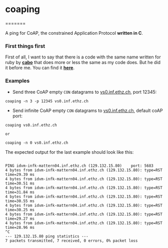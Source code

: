 # coaping
=======

A ping for CoAP, the constrained Application Protocol **written in C**.

### First things first
First of all, I want to say that there is a code with the same name written for ruby by [**cabo**](https://github.com/cabo) that does more or less the same as my code does. But he did it before me. You can find it [**here**](https://github.com/cabo/coaping).

### Examples

- Send three CoAP empty `CON` datagrams to [vs0.inf.ethz.ch](http://vs0.inf.ethz.ch), port 12345:
```
coaping -n 3 -p 12345 vs0.inf.ethz.ch
```
- Send infinite CoAP empty `CON` datagrams to [vs0.inf.ethz.ch](http://vs0.inf.ethz.ch), default coAP port:
```
coaping vs0.inf.ethz.ch

or

coaping -n 0 vs0.inf.ethz.ch
```

The expected output for the last example should look like this:

```

PING idvm-infk-mattern04.inf.ethz.ch (129.132.15.80)	port: 5683 
4 bytes from idvm-infk-mattern04.inf.ethz.ch (129.132.15.80): type=RST time=29.39 ms 
4 bytes from idvm-infk-mattern04.inf.ethz.ch (129.132.15.80): type=RST time=30.51 ms 
4 bytes from idvm-infk-mattern04.inf.ethz.ch (129.132.15.80): type=RST time=31.84 ms 
4 bytes from idvm-infk-mattern04.inf.ethz.ch (129.132.15.80): type=RST time=30.55 ms 
4 bytes from idvm-infk-mattern04.inf.ethz.ch (129.132.15.80): type=RST time=30.25 ms 
4 bytes from idvm-infk-mattern04.inf.ethz.ch (129.132.15.80): type=RST time=29.27 ms 
4 bytes from idvm-infk-mattern04.inf.ethz.ch (129.132.15.80): type=RST time=28.96 ms 
^C
--- 129.132.15.80 ping statistics ---
7 packets transmitted, 7 received, 0 errors, 0% packet loss

```
